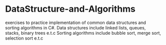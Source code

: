# DataStructure-and-Algorithms 
exercises to practice implementation of common data structures and sorting algorithms in C#.
Data structures include linked lists, queues, stacks, binary trees e.t.c
Sorting algorithms include bubble sort, merge sort, selection sort e.t.c
